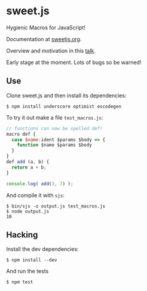 sweet.js
========

Hygienic Macros for JavaScript!

Documentation at [sweetjs.org](http://sweetjs.org).

Overview and motivation in this [talk](https://air.mozilla.org/sweetjs/).

Early stage at the moment. Lots of bugs so be warned!

## Use

Clone sweet.js and then install its dependencies:

    $ npm install underscore optimist escodegen

To try it out make a file `test_macros.js`:

```js
// functions can now be spelled def!
macro def {
  case $name:ident $params $body => {
    function $name $params $body
  }
}
def add (a, b) {
  return a + b;
}

console.log( add(3, 7) );
```

And compile it with `sjs`:
  
    $ bin/sjs -o output.js test_macros.js
    $ node output.js
    10


## Hacking

Install the dev dependencies:

    $ npm install --dev

And run the tests

    $ npm test
